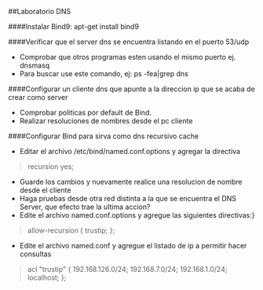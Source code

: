 ##Laboratorio DNS

####Instalar Bind9: apt-get install bind9

####Verificar que el server dns se encuentra listando en el puerto 53/udp
- Comprobar que otros programas esten usando el mismo puerto ej. dnsmasq
- Para buscar use este comando, ej:  ps -fea|grep dns

####Configurar un cliente dns que apunte a la direccion ip que se acaba de crear como server
- Comprobar politicas por default de Bind.
- Realizar resoluciones de nombres desde el pc cliente

####Configurar Bind para sirva como dns recursivo cache
- Editar el archivo /etc/bind/named.conf.options y agregar la directiva

> recursion yes;

- Guarde los cambios y nuevamente realice una resolucion de nombre desde el cliente
- Haga pruebas desde otra red distinta a la que se encuentra el DNS Server, que efecto trae la ultima accion?
- Edite el archivo named.conf.options y agregue las siguientes directivas:}

> allow-recursion { trustip; };

- Edite el archivo named.conf y agregue el listado de ip a permitir hacer consultas

> acl "trustip" {
192.168.126.0/24; 192.168.7.0/24; 192.168.1.0/24; localhost;
};


